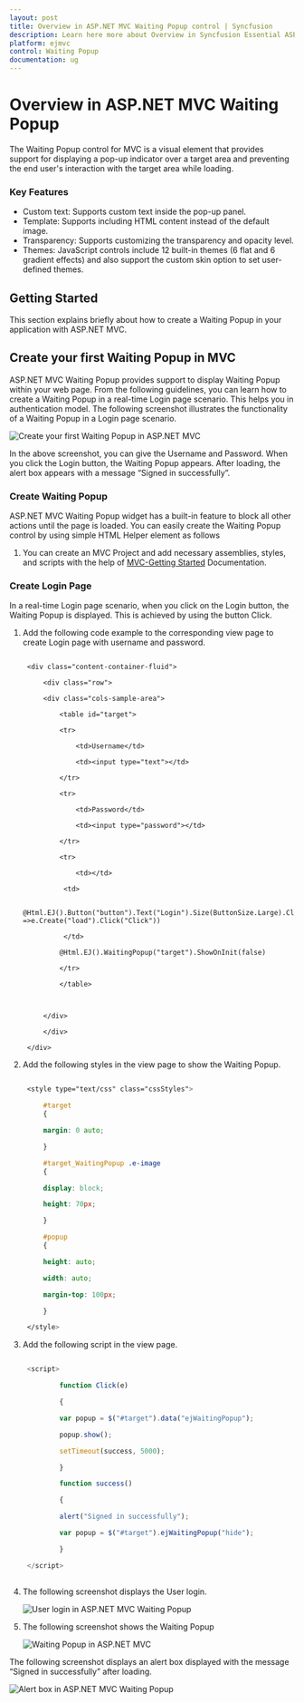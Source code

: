 ```yaml
---
layout: post
title: Overview in ASP.NET MVC Waiting Popup control | Syncfusion
description: Learn here more about Overview in Syncfusion Essential ASP.NET MVC Waiting Popup Control, its element and more.
platform: ejmvc
control: Waiting Popup
documentation: ug
---
```


#  Overview in ASP.NET MVC Waiting Popup

The Waiting Popup control for MVC is a visual element that provides support for displaying a pop-up indicator over a target area and preventing the end user's interaction with the target area while loading. 

### Key Features

* Custom text: Supports custom text inside the pop-up panel.
* Template: Supports including HTML content instead of the default image.
* Transparency: Supports customizing the transparency and opacity level.
* Themes: JavaScript controls include 12 built-in themes (6 flat and 6 gradient effects) and also support the custom skin option to set user-defined themes.

## Getting Started


This section explains briefly about how to create a Waiting Popup in your application with ASP.NET MVC.

## Create your first Waiting Popup in MVC

ASP.NET MVC Waiting Popup provides support to display Waiting Popup within your web page. From the following guidelines, you can learn how to create a Waiting Popup in a real-time Login page scenario. This helps you in authentication model. The following screenshot illustrates the functionality of a Waiting Popup in a Login page scenario.



![Create your first Waiting Popup in ASP.NET MVC](Overview_images/Overview_img1.png)


In the above screenshot, you can give the Username and Password. When you click the Login button, the Waiting Popup appears.  After loading, the alert box appears with a message “Signed in successfully”.

### Create Waiting Popup

ASP.NET MVC Waiting Popup widget has a built-in feature to block all other actions until the page is loaded. You can easily create the Waiting Popup control by using simple HTML Helper element as follows

1. You can create an MVC Project and add necessary assemblies, styles, and scripts with the help of [MVC-Getting Started](http://help.syncfusion.com/aspnetmvc/waitingpopup/overview) Documentation.

### Create Login Page

In a real-time Login page scenario, when you click on the Login button, the Waiting Popup is displayed. This is achieved by using the button Click.

1. Add the following code example to the corresponding view page to create Login page with username and password.

   ~~~ cshtml
	
	<div class="content-container-fluid">

		<div class="row">

		<div class="cols-sample-area">

			<table id="target">

			<tr>

				<td>Username</td>

				<td><input type="text"></td>

			</tr>

			<tr>

				<td>Password</td>

				<td><input type="password"></td>

			</tr>

			<tr>

				<td></td>                       

			 <td>                         
			 
			 @Html.EJ().Button("button").Text("Login").Size(ButtonSize.Large).ClientSideEvents(e =>e.Create("load").Click("Click"))

			 </td>                    

			@Html.EJ().WaitingPopup("target").ShowOnInit(false)

			</tr>

			</table>



		</div>

		</div>

	</div>

   ~~~
   

2. Add the following styles in the view page to show the Waiting Popup.

   ~~~ css

	<style type="text/css" class="cssStyles">

		#target 
		{

		margin: 0 auto;

		}

		#target_WaitingPopup .e-image 
		{

		display: block;

		height: 70px;

		}

		#popup 
		{

		height: auto;

		width: auto;

		margin-top: 100px;

		}

	</style>

   ~~~
   

3. Add the following script in the view page.

   ~~~ js

	<script>

			function Click(e)

			{

			var popup = $("#target").data("ejWaitingPopup");

			popup.show();

			setTimeout(success, 5000);

			}

			function success()

			{

			alert("Signed in successfully");

			var popup = $("#target").ejWaitingPopup("hide");

			}                  

	</script>
		
   ~~~
   


4. The following screenshot displays the User login.



   ![User login in ASP.NET MVC Waiting Popup](Overview_images/Overview_img2.png)




5. The following screenshot shows the Waiting Popup



   ![Waiting Popup in ASP.NET MVC](Overview_images/Overview_img3.png)




The following screenshot displays an alert box displayed with the message “Signed in successfully” after loading.

![Alert box in ASP.NET MVC Waiting Popup](Overview_images/Overview_img4.png)




